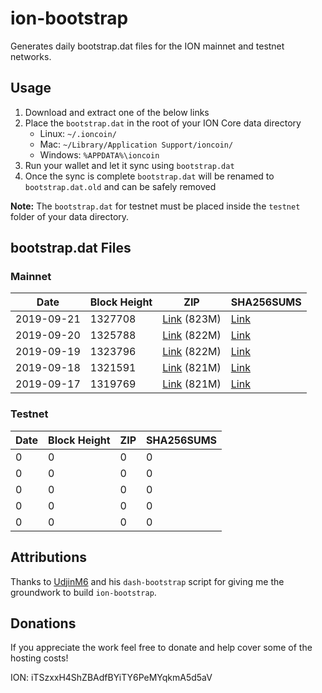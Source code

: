 # ion-bootstrap

Generates daily bootstrap.dat files for the ION mainnet and testnet networks.

## Usage

1. Download and extract one of the below links
2. Place the `bootstrap.dat` in the root of your ION Core data directory
    - Linux: `~/.ioncoin/`
    - Mac: `~/Library/Application Support/ioncoin/`
    - Windows: `%APPDATA%\ioncoin`
3. Run your wallet and let it sync using `bootstrap.dat`
4. Once the sync is complete `bootstrap.dat` will be renamed to `bootstrap.dat.old` and can be safely removed

**Note:** The `bootstrap.dat` for testnet must be placed inside the `testnet` folder of your data directory.

## bootstrap.dat Files

### Mainnet

|    Date    | Block Height | ZIP | SHA256SUMS |
| ---------- | ------------ | --- | ---------- |
| 2019-09-21 | 1327708 | [Link](https://s3-ap-southeast-2.amazonaws.com/ion-bootstrap/mainnet/2019-09-21/bootstrap.dat.zip) (823M) | [Link](https://s3-ap-southeast-2.amazonaws.com/ion-bootstrap/mainnet/2019-09-21/SHA256SUMS) |
| 2019-09-20 | 1325788 | [Link](https://s3-ap-southeast-2.amazonaws.com/ion-bootstrap/mainnet/2019-09-20/bootstrap.dat.zip) (822M) | [Link](https://s3-ap-southeast-2.amazonaws.com/ion-bootstrap/mainnet/2019-09-20/SHA256SUMS) |
| 2019-09-19 | 1323796 | [Link](https://s3-ap-southeast-2.amazonaws.com/ion-bootstrap/mainnet/2019-09-19/bootstrap.dat.zip) (822M) | [Link](https://s3-ap-southeast-2.amazonaws.com/ion-bootstrap/mainnet/2019-09-19/SHA256SUMS) |
| 2019-09-18 | 1321591 | [Link](https://s3-ap-southeast-2.amazonaws.com/ion-bootstrap/mainnet/2019-09-18/bootstrap.dat.zip) (821M) | [Link](https://s3-ap-southeast-2.amazonaws.com/ion-bootstrap/mainnet/2019-09-18/SHA256SUMS) |
| 2019-09-17 | 1319769 | [Link](https://s3-ap-southeast-2.amazonaws.com/ion-bootstrap/mainnet/2019-09-17/bootstrap.dat.zip) (821M) | [Link](https://s3-ap-southeast-2.amazonaws.com/ion-bootstrap/mainnet/2019-09-17/SHA256SUMS) |

### Testnet

|    Date    | Block Height | ZIP | SHA256SUMS |
| ---------- | ------------ | --- | ---------- |
| 0 | 0 | 0 | 0 |
| 0 | 0 | 0 | 0 |
| 0 | 0 | 0 | 0 |
| 0 | 0 | 0 | 0 |
| 0 | 0 | 0 | 0 |

## Attributions

Thanks to [UdjinM6](https://github.com/UdjinM6) and his `dash-bootstrap` script
for giving me the groundwork to build `ion-bootstrap`.

## Donations

If you appreciate the work feel free to donate and help cover some of the
hosting costs!

ION: iTSzxxH4ShZBAdfBYiTY6PeMYqkmA5d5aV
